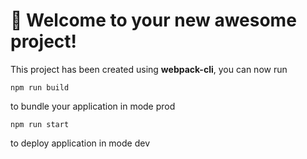 # 🚀 Welcome to your new awesome project!

This project has been created using **webpack-cli**, you can now run

```
npm run build
```

to bundle your application in mode prod

```
npm run start
```

to deploy application in mode dev